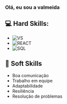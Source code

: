 ### Olá, eu sou a valmeida

## 💻 **Hard Skills**:
- ![VS](https://img.shields.io/badge/VS-3ECF8E?style=for-the-badge&&logoColor=white)
- ![REACT](https://img.shields.io/badge/REACT-003545?style=for-the-badge&logoColor=white)
- ![SQL](https://img.shields.io/badge/SQL-FF00A0?style=for-the-badge&logo=microsoft%20sql%20server&logoColor=white)
 
## 💼 **Soft Skills**
- Boa comunicação
- Trabalho em equipe
- Adaptabilidade
- Resiliência
- Resolução de problemas
